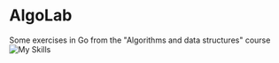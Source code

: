 # AlgoLab
Some exercises in Go from the "Algorithms and data structures" course 
![My Skills](https://skillicons.dev/icons?i=py,git,github,discord,bootstrap,arduino)
